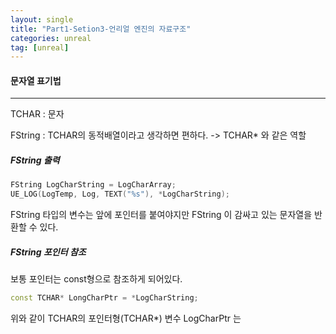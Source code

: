 ```yaml
---
layout: single
title: "Part1-Setion3-언리얼 엔진의 자료구조"
categories: unreal
tag: [unreal]
---
```


#### 문자열 표기법

----

TCHAR : 문자

FString : TCHAR의 동적배열이라고 생각하면 편하다. -> TCHAR* 와 같은 역할

##### FString 출력

```c++
FString LogCharString = LogCharArray;
UE_LOG(LogTemp, Log, TEXT("%s"), *LogCharString);
```

FString 타입의 변수는 앞에 포인터를 붙여야지만 FString 이 감싸고 있는 문자열을 반환할 수 있다.



##### FString 포인터 참조

보통 포인터는 const형으로 참조하게 되어있다.

```c++
const TCHAR* LongCharPtr = *LogCharString;
```

위와 같이 TCHAR의 포인터형(TCHAR*) 변수 LogCharPtr 는 



